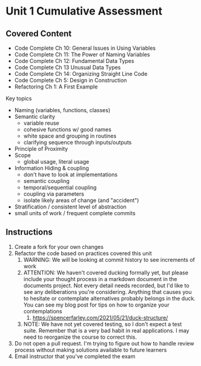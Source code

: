 # Unit 1 Cumulative Assessment

## Covered Content
- Code Complete Ch 10: General Issues in Using Variables
- Code Complete Ch 11: The Power of Naming Variables
- Code Complete Ch 12: Fundamental Data Types
- Code Complete Ch 13 Unusual Data Types
- Code Complete Ch 14: Organizing Straight Line Code
- Code Complete Ch 5: Design in Construction
- Refactoring Ch 1: A First Example 

Key topics
- Naming (variables, functions, classes)
- Semantic clarity 
  - variable reuse
  - cohesive functions w/ good names
  - white space and grouping in routines
  - clarifying sequence through inputs/outputs
- Principle of Proximity
- Scope
  - global usage, literal usage
- Information Hiding & coupling
  - don't have to look at implementations
  - semantic coupling
  - temporal/sequential coupling
  - coupling via parameters 
  - isolate likely areas of change (and "accident")
- Stratification / consistent level of abstraction
- small units of work / frequent complete commits

## Instructions

1. Create a fork for your own changes
2. Refactor the code based on practices covered this unit
   1. WARNING: We will be looking at commit history to see increments of work
   2. ATTENTION: We haven't covered ducking formally yet, but please include your thought process in a markdown document in the documents project. Not every detail needs recorded, but I'd like to see any deliberations you're considering. Anything that causes you to hesitate or contemplate alternatives probably belongs in the duck. You can see my blog post for tips on how to organize your contemplations
      1. https://spencerfarley.com/2021/05/21/duck-structure/
   3. NOTE: We have not yet covered testing, so I don't expect a test suite. Remember that is a very bad habit in real applications. I may need to reorganize the course to correct this.
3. Do not open a pull request. I'm trying to figure out how to handle review process without making solutions available to future learners
4. Email instructor that you've completed the exam